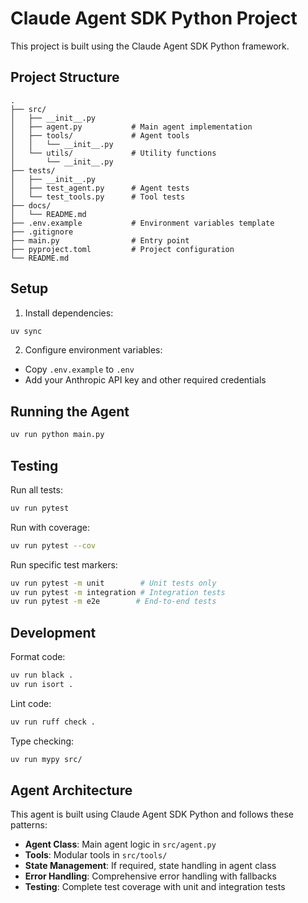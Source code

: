 # Claude Agent SDK Python Project

This project is built using the Claude Agent SDK Python framework.

## Project Structure

```
.
├── src/
│   ├── __init__.py
│   ├── agent.py           # Main agent implementation
│   ├── tools/             # Agent tools
│   │   └── __init__.py
│   └── utils/             # Utility functions
│       └── __init__.py
├── tests/
│   ├── __init__.py
│   ├── test_agent.py      # Agent tests
│   └── test_tools.py      # Tool tests
├── docs/
│   └── README.md
├── .env.example           # Environment variables template
├── .gitignore
├── main.py                # Entry point
├── pyproject.toml         # Project configuration
└── README.md
```

## Setup

1. Install dependencies:
```bash
uv sync
```

2. Configure environment variables:
- Copy `.env.example` to `.env`
- Add your Anthropic API key and other required credentials

## Running the Agent

```bash
uv run python main.py
```

## Testing

Run all tests:
```bash
uv run pytest
```

Run with coverage:
```bash
uv run pytest --cov
```

Run specific test markers:
```bash
uv run pytest -m unit        # Unit tests only
uv run pytest -m integration # Integration tests
uv run pytest -m e2e        # End-to-end tests
```

## Development

Format code:
```bash
uv run black .
uv run isort .
```

Lint code:
```bash
uv run ruff check .
```

Type checking:
```bash
uv run mypy src/
```

## Agent Architecture

This agent is built using Claude Agent SDK Python and follows these patterns:

- **Agent Class**: Main agent logic in `src/agent.py`
- **Tools**: Modular tools in `src/tools/`
- **State Management**: If required, state handling in agent class
- **Error Handling**: Comprehensive error handling with fallbacks
- **Testing**: Complete test coverage with unit and integration tests